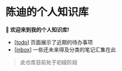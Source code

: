 # 陈迪的个人知识库

**👋 欢迎来到我的个人知识库!**

- [[todo]] 页面展示了近期的待办事项
- [[inbox]] 一些还未来得及分类的笔记汇集在此

> 此仓库目前处于初级阶段

[//begin]: # "Autogenerated link references for markdown compatibility"
[todo]: todo.md "Todo"
[inbox]: inbox.md "Inbox"
[//end]: # "Autogenerated link references"
